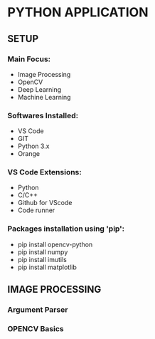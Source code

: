 # PYTHON APPLICATION

## SETUP

### Main Focus:
- Image Processing
- OpenCV
- Deep Learning
- Machine Learning

### Softwares Installed:
- VS Code
- GIT
- Python 3.x
- Orange

### VS Code Extensions:
- Python
- C/C++
- Github for VScode
- Code runner

### Packages installation using 'pip':
- pip install opencv-python
- pip install numpy
- pip install imutils
- pip install matplotlib

## IMAGE PROCESSING
### Argument Parser
### OPENCV Basics
